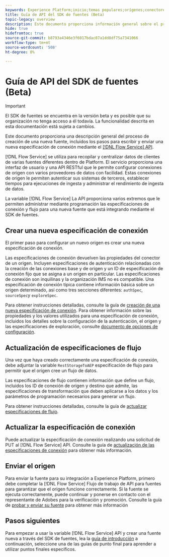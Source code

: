 ```yaml
---
keywords: Experience Platform;inicio;temas populares;orígenes;conectores;conectores de origen;sdk de fuentes;sdk;SDK
title: Guía de API del SDK de fuentes (Beta)
topic-legacy: overview
description: Este documento proporciona información general sobre el proceso de creación de una nueva fuente, incluidos los pasos para recuperar, escribir y enviar una nueva especificación de conexión mediante la API de servicio de flujo.
hide: true
hidefromtoc: true
source-git-commit: b8793a4346e3f6017bdac07a1dd8df75a7341066
workflow-type: tm+mt
source-wordcount: '508'
ht-degree: 0%

---
```


# Guía de API del SDK de fuentes (Beta)

>[!IMPORTANT]
>
>El SDK de fuentes se encuentra en la versión beta y es posible que su organización no tenga acceso a él todavía. La funcionalidad descrita en esta documentación está sujeta a cambios.

Este documento proporciona una descripción general del proceso de creación de una nueva fuente, incluidos los pasos para escribir y enviar una nueva especificación de conexión mediante el [[!DNL Flow Service] API](https://www.adobe.io/experience-platform-apis/references/flow-service/).

[!DNL Flow Service] se utiliza para recopilar y centralizar datos de clientes de varias fuentes diferentes dentro de Platform. El servicio proporciona una interfaz de usuario y una API RESTful que le permite configurar conexiones de origen con varios proveedores de datos con facilidad. Estas conexiones de origen le permiten autenticar sus sistemas de terceros, establecer tiempos para ejecuciones de ingesta y administrar el rendimiento de ingesta de datos.

La variable [!DNL Flow Service] La API proporciona varios extremos que le permiten administrar mediante programación las especificaciones de conexión y flujo para una nueva fuente que está integrando mediante el SDK de fuentes.

## Crear una nueva especificación de conexión

El primer paso para configurar un nuevo origen es crear una nueva especificación de conexión.

Las especificaciones de conexión devuelven las propiedades del conector de un origen. Incluyen especificaciones de autenticación relacionadas con la creación de las conexiones base y de origen y un ID de especificación de conexión fijo que se asigna a un origen en particular. Las especificaciones de conexión son inquilinas y la organización IMS no es compatible. Una especificación de conexión típica contiene información básica sobre un origen determinado, así como tres secciones diferentes: `authSpec`, `sourceSpec`y `exploreSpec`.

Para obtener instrucciones detalladas, consulte la guía de [creación de una nueva especificación de conexión](./create.md). Para obtener información sobre las propiedades y los valores utilizados para una especificación de conexión, incluidos los detalles sobre la configuración de la autenticación, el origen y las especificaciones de exploración, consulte [documento de opciones de configuración](../config/config.md).

## Actualización de especificaciones de flujo

Una vez que haya creado correctamente una especificación de conexión, debe adjuntar la variable `RestStorageToAEP` especificación de flujo para permitir que el origen cree un flujo de datos.

Las especificaciones de flujo contienen información que define un flujo, incluidos los ID de conexión de origen y destino que admite, las especificaciones de transformación que deben aplicarse a los datos y los parámetros de programación necesarios para generar un flujo.

Para obtener instrucciones detalladas, consulte la guía de [actualizar especificaciones de flujo](./update-flow-specs.md).

## Actualizar la especificación de conexión

Puede actualizar la especificación de conexión realizando una solicitud de PUT al [!DNL Flow Service] API. Consulte la guía de [actualización de las especificaciones de conexión](./update-connection-specs.md) para obtener más información.

## Enviar el origen

Para enviar la fuente para su integración a Experience Platform, primero debe completar la [!DNL Flow Service] Flujo de trabajo de API para fuentes para garantizar que el origen funcione correctamente. Si la fuente se ejecuta correctamente, puede continuar y ponerse en contacto con el representante de Adobes para la verificación y promoción. Consulte la guía de [probar y enviar su fuente](./submit.md) para obtener más información

## Pasos siguientes

Para empezar a usar la variable [!DNL Flow Service] API y crear una fuente nueva a través del SDK de fuentes, lea la [guía de introducción](./getting-started.md) a continuación, seleccione una de las guías de punto final para aprender a utilizar puntos finales específicos.